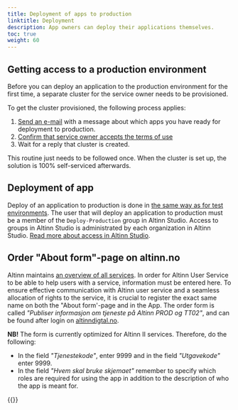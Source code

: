 ```yaml
---
title: Deployment of apps to production
linktitle: Deployment
description: App owners can deploy their applications themselves.
toc: true
weight: 60
---
```


## Getting access to a production environment

Before you can deploy an application to the production environment for the first time, a separate cluster for the service owner needs to be provisioned.

To get the cluster provisioned, the following process applies:

1. [Send an e-mail](mailto:tjenesteeier@digdir.no) with a message about which apps you have ready for deployment to production.
2. [Confirm that service owner accepts the terms of use](https://digdir.apps.altinn.no/digdir/godkjenn-bruksvilkaar)
3. Wait for a reply that cluster is created.

This routine just needs to be followed once. When the cluster is set up, the solution is 100% self-serviced afterwards.

## Deployment of app

Deploy of an application to production is done in [the same way as for test environments](/app/testing/deploy).
The user that will deploy an application to production must be a member of the `Deploy-Production` group in Altinn Studio.
Access to groups in Altinn Studio is administrated by each organization in Altinn Studio.
[Read more about access in Altinn Studio](../guides/access-management/studio/).

## Order "About form"-page on altinn.no

Altinn maintains [an overview of all services](https://www.altinn.no/skjemaoversikt/).
In order for Altinn User Service to be able to help users with a service, information must be entered here. To ensure effective communication with Altinn user service and a seamless allocation of rights to the service, it is crucial to register the exact same name on both the "About form'-page and in the App.
The order form is called _"Publiser informasjon om tjeneste på Altinn PROD og TT02"_, and can be found after login on [altinndigtal.no](https://altinndigital.no).


**NB!** The form is currently optimized for Altinn II services. Therefore, do the following:

- In the field _"Tjenestekode"_, enter 9999 and in the field _"Utgavekode"_ enter 9999.
- In the field _"Hvem skal bruke skjemaet"_ remember to specify which roles are required for using the app in addition to the description of who the app is meant for.

{{<children />}}
